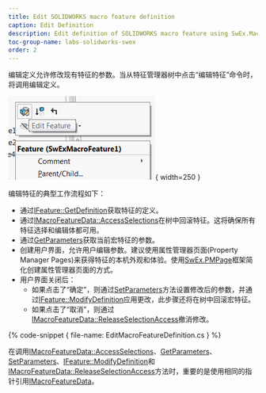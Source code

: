 ```yaml
---
title: Edit SOLIDWORKS macro feature definition
caption: Edit Definition
description: Edit definition of SOLIDWORKS macro feature using SwEx.MacroFeature framework
toc-group-name: labs-solidworks-swex
order: 2
---
```

编辑定义允许修改现有特征的参数。当从特征管理器树中点击“编辑特征”命令时，将调用编辑定义。

![编辑特征命令](menu-edit-feature.png){ width=250 }

编辑特征的典型工作流程如下：

* 通过[IFeature::GetDefinition](https://help.solidworks.com/2016/english/api/sldworksapi/solidworks.interop.sldworks~solidworks.interop.sldworks.ifeature~getdefinition.html)获取特征的定义。
* 通过[IMacroFeatureData::AccessSelections](https://help.solidworks.com/2016/english/api/sldworksapi/SolidWorks.Interop.sldworks~SolidWorks.Interop.sldworks.IMacroFeatureData~AccessSelections.html)在树中回滚特征。这将确保所有特征选择和编辑体都可用。
* 通过[GetParameters](https://docs.codestack.net/swex/macro-feature/html/M_CodeStack_SwEx_MacroFeature_MacroFeatureEx_1_GetParameters.htm)获取当前宏特征的参数。
* 创建用户界面，允许用户编辑参数。建议使用属性管理器页面(Property Manager Pages)来获得特征的本机外观和体验。使用[SwEx.PMPage](/labs/solidworks/swex/pmpage/)框架简化创建属性管理器页面的方式。
* 用户界面关闭后：
    * 如果点击了“确定”，则通过[SetParameters](https://docs.codestack.net/swex/macro-feature/html/M_CodeStack_SwEx_MacroFeature_MacroFeatureEx_1_SetParameters.htm)方法设置修改后的参数，并通过[IFeature::ModifyDefinition](https://help.solidworks.com/2016/english/api/sldworksapi/SOLIDWORKS.Interop.sldworks~SOLIDWORKS.Interop.sldworks.IFeature~ModifyDefinition.html)应用更改，此步骤还将在树中回滚宏特征。
    * 如果点击了“取消”，则通过[IMacroFeatureData::ReleaseSelectionAccess](https://help.solidworks.com/2016/english/api/sldworksapi/SolidWorks.Interop.sldworks~SolidWorks.Interop.sldworks.IMacroFeatureData~ReleaseSelectionAccess.html)撤消修改。

{% code-snippet { file-name: EditMacroFeatureDefinition.cs } %}

在调用[IMacroFeatureData::AccessSelections](https://help.solidworks.com/2016/english/api/sldworksapi/SolidWorks.Interop.sldworks~SolidWorks.Interop.sldworks.IMacroFeatureData~AccessSelections.html)、[GetParameters](https://docs.codestack.net/swex/macro-feature/html/M_CodeStack_SwEx_MacroFeature_MacroFeatureEx_1_GetParameters.htm)、[SetParameters](https://docs.codestack.net/swex/macro-feature/html/M_CodeStack_SwEx_MacroFeature_MacroFeatureEx_1_SetParameters.htm)、[IFeature::ModifyDefinition](https://help.solidworks.com/2016/english/api/sldworksapi/SOLIDWORKS.Interop.sldworks~SOLIDWORKS.Interop.sldworks.IFeature~ModifyDefinition.html)和[IMacroFeatureData::ReleaseSelectionAccess](https://help.solidworks.com/2016/english/api/sldworksapi/SolidWorks.Interop.sldworks~SolidWorks.Interop.sldworks.IMacroFeatureData~ReleaseSelectionAccess.html)方法时，重要的是使用相同的指针引用[IMacroFeatureData](https://help.solidworks.com/2016/english/api/sldworksapi/solidworks.interop.sldworks~solidworks.interop.sldworks.imacrofeaturedata.html)。